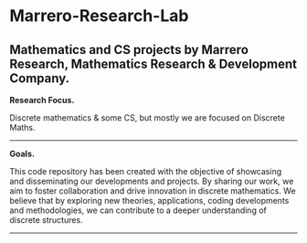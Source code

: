 # Marrero-Research-Lab
Mathematics and CS projects by Marrero Research, Mathematics Research &amp; Development Company.
---

**Research Focus.**

Discrete mathematics & some CS, but mostly we are focused on Discrete Maths.

---

**Goals.**

This code repository has been created with the objective of showcasing and disseminating our developments and projects. By sharing our work, we aim to foster collaboration and drive innovation in discrete mathematics. We believe that by exploring new theories, applications, coding developments and methodologies, we can contribute to a deeper understanding of discrete structures. 

---


